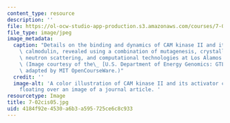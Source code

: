 ```yaml
---
content_type: resource
description: ''
file: https://ol-ocw-studio-app-production.s3.amazonaws.com/courses/7-02ci-experimental-biology-communications-intensive-spring-2005/4184f92e4530a6b3a595725ce6c8c933_7-02cis05.jpg
file_type: image/jpeg
image_metadata:
  caption: "Details on the binding and dynamics of CAM kinase II and its activator\
    \ calmodulin, revealed using a combination of mutagenesis, crystallography, NMR,\
    \ neutron scattering, and computational technologies at Los Alamos National Laboratory.\_\
    \ (Image courtesy of the\_ [U.S. Department of Energy Genomics: GTL Program](https://genomicscience.energy.gov/roadmap/index.shtml),\
    \ adapted by MIT OpenCourseWare.)"
  credit: ''
  image-alt: 'A color illustration of CAM kinase II and its activator calmodulin,
    floating over an image of a journal article. '
resourcetype: Image
title: 7-02cis05.jpg
uid: 4184f92e-4530-a6b3-a595-725ce6c8c933
---
```

